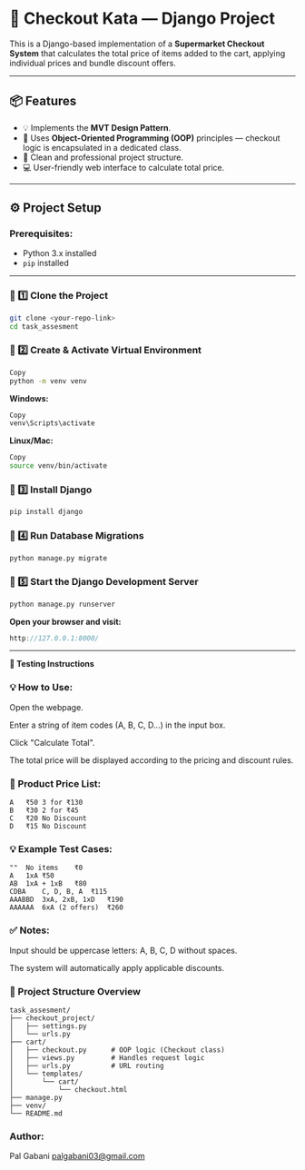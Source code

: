 # 🛒 Checkout Kata — Django Project

This is a Django-based implementation of a **Supermarket Checkout System** that calculates the total price of items added to the cart, applying individual prices and bundle discount offers.

---

## 📦 Features

- 💡 Implements the **MVT Design Pattern**.
- 🧠 Uses **Object-Oriented Programming (OOP)** principles — checkout logic is encapsulated in a dedicated class.
- 🧾 Clean and professional project structure.
- 💻 User-friendly web interface to calculate total price.

---

## ⚙️ Project Setup

### Prerequisites:
- Python 3.x installed
- `pip` installed

---

### 🐍 1️⃣ Clone the Project

```bash
git clone <your-repo-link>
cd task_assesment
```

### 🐍 2️⃣ Create & Activate Virtual Environment
```bash
Copy
python -m venv venv
```
**Windows:**

```bash
Copy
venv\Scripts\activate
```
**Linux/Mac:**

```bash
Copy
source venv/bin/activate
```

### 🐍 3️⃣ Install Django
```bash
pip install django
```

### 🐍 4️⃣ Run Database Migrations
```bash
python manage.py migrate
```

### 🐍 5️⃣ Start the Django Development Server
```bash
python manage.py runserver
```
**Open your browser and visit:**

```cpp
http://127.0.0.1:8000/
```

---
**🧪 Testing Instructions**

### 💡 How to Use:
Open the webpage.

Enter a string of item codes (A, B, C, D...) in the input box.

Click "Calculate Total".

The total price will be displayed according to the pricing and discount rules.

### 💸 Product Price List:
```Item	Price	Discount Offer
A	₹50	3 for ₹130
B	₹30	2 for ₹45
C	₹20	No Discount
D	₹15	No Discount
```
### 💡 Example Test Cases:
```Input	Meaning	Output
""	No items	₹0
A	1xA	₹50
AB	1xA + 1xB	₹80
CDBA	C, D, B, A	₹115
AAABBD	3xA, 2xB, 1xD	₹190
AAAAAA	6xA (2 offers)	₹260
```

### ✅ Notes:
Input should be uppercase letters: A, B, C, D without spaces.

The system will automatically apply applicable discounts.

### 💼 Project Structure Overview
```
task_assesment/
├── checkout_project/
│   ├── settings.py
│   └── urls.py
├── cart/
│   ├── checkout.py      # OOP logic (Checkout class)
│   ├── views.py         # Handles request logic
│   ├── urls.py          # URL routing
│   └── templates/
│       └── cart/
│           └── checkout.html
├── manage.py
├── venv/
└── README.md
```

### Author:
Pal Gabani
palgabani03@gmail.com

